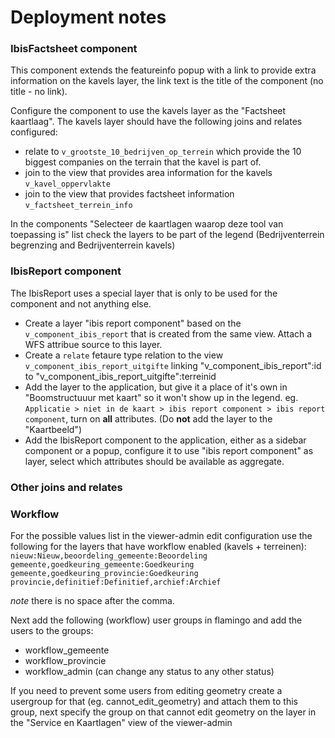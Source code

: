 # Deployment notes

### IbisFactsheet component

This component extends the featureinfo popup with a link to provide extra information on
the kavels layer, the link text is the title of the component (no title - no link).

Configure the component to use the kavels layer as the "Factsheet kaartlaag".
The kavels layer should have the following joins and relates configured:

  - relate to `v_grootste_10_bedrijven_op_terrein` which provide the 10 biggest companies on the terrain that the kavel is part of.
  - join to the view that provides area information for the kavels `v_kavel_oppervlakte`
  - join to the view that provides factsheet information `v_factsheet_terrein_info`

In the components "Selecteer de kaartlagen waarop deze tool van toepassing is" list 
check the layers to be part of the legend (Bedrijventerrein begrenzing and Bedrijventerrein kavels)

### IbisReport component

The IbisReport uses a special layer that is only to be used for the component
and not anything else.

  - Create a layer "ibis report component" based on the `v_component_ibis_report`
    that is created from the same view. Attach a WFS attribue source to this layer.
  - Create a `relate` fetaure type relation to the view `v_component_ibis_report_uitgifte`
    linking "v_component_ibis_report":id to "v_component_ibis_report_uitgifte":terreinid
  - Add the layer to the application, but give it a place of it's own in
    "Boomstructuuur met kaart" so it won't show up in the legend. eg.
    `Applicatie > niet in de kaart > ibis report component > ibis report component`,
    turn on __all__ attributes. (Do __not__ add the layer to the "Kaartbeeld")
  - Add the IbisReport component to the application, either as a sidebar component 
    or a popup, configure it to use "ibis report component" as layer, select
    which attributes should be available as aggregate.


### Other joins and relates


### Workflow

For the possible values list in the viewer-admin edit configuration use the
following for the layers that have workflow enabled (kavels + terreinen):
`nieuw:Nieuw,beoordeling_gemeente:Beoordeling gemeente,goedkeuring_gemeente:Goedkeuring gemeente,goedkeuring_provincie:Goedkeuring provincie,definitief:Definitief,archief:Archief`

_note_ there is no space after the comma.

Next add the following (workflow) user groups in flamingo and add the users to the groups:
 - workflow_gemeente
 - workflow_provincie
 - workflow_admin (can change any status to any other status)

If you need to prevent some users from editing geometry create a usergroup for
that (eg. cannot_edit_geometry) and attach them to this group, next specify the
group on that cannot edit geometry on the layer in the "Service en Kaartlagen"
view of the viewer-admin

